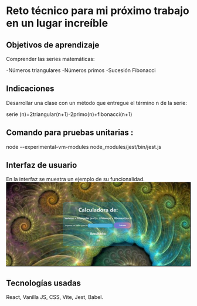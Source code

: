 # Reto técnico para mi próximo trabajo en un lugar increíble

## Objetivos de aprendizaje
Comprender las series matemáticas:  

-Números triangulares
-Números primos
-Sucesión Fibonacci

## Indicaciones
Desarrollar una clase con un método que entregue el término n de la serie:  

serie (n)=2triangular(n+1)-2primo(n)+fibonacci(n+1)

## Comando para pruebas unitarias :

  node --experimental-vm-modules node_modules/jest/bin/jest.js

## Interfaz de usuario

En la interfaz se muestra un ejemplo de su funcionalidad.
![Interfaz con un número ingresado para obtener el resultado](./sngular-challenge/src/assets/Captura%20de%20pantalla%202023-10-22%20133334.png)

## Tecnologías usadas

React, Vanilla JS, CSS, Vite, Jest, Babel.
